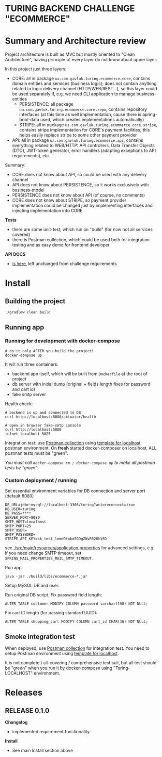 TURING BACKEND CHALLENGE "ECOMMERCE"
====================================

# Summary and Architecture review

Project architecture is built as MVC but mostly oriented to "Clean Architecture", having principle of every layer do not
know about upper layer.

In this project just three layers:

* CORE: all in package `ua.com.gavluk.turing.ecommerce.core`, contains domain entities and services (business logic);
  does not contain anything related to logic delivery channel (HTTP/WEB/REST...), so this layer could be used separately
  if, e.g. we need CLI application to manage business-entities
  * PERSISTENCE: all package `ua.com.gavluk.turing.ecommerce.core.repo`, contains repository interfaces (at this
    time as well implementation, cause there is apring-boot-data used, which creates implementations automatically)
  * STRIPE: all in package `ua.com.gavluk.turing.ecommerce.core.stripe`, contains stripe implementation for CORE's
    payment facilities; this helps easily replace stripe to some other payment provider
* API: all in package `ua.com.gavluk.turing.ecommerce.api`, contains everything related to WEB/HTTP: API controllers,
  Data Transfer Objects (DTO), JWT-token generator, error handlers (adapting exceptions to API requirements), etc.

Summary:
* CORE does not know about API, so could be used with any delivery channel
* API does not know about PERSISTENCE, so it works exclusively with business-model
* PERSISTENCE does not know about API (of course, no comments)
* CORE does not know about STRIPE, so payment provider implementation could be changed just by implementing interfaces
  and injecting implementation into CORE

**Tests**
* there are some unit-test, which run on "build" (for now not all services covered)
* there is Postman collection, which could be used both for integration testing and as easy demo for frontend developer

**API DOCS**
* [is here](./docs/API-docs.odt), left unchanged from challenge requirements 

# Install

## Building the project 
```
./gradlew clean build
```

## Running app 

### Running for development with docker-compose

```
# do it only AFTER you build the project!
docker-compose up
```

It will run three containers:
* backend app itself, which will be built from `Dockerfile` at the root of project
* db server with initial dump (original + fields length fixes for password and cart id)
* fake smtp server

Health check:

```
# backend is up and connected to DB
curl http://localhost:8080/actuator/health

# open in browser fake-smtp console
curl http://localhost:5080
telnet localhost 5025
```

Integration test: use [Postman collection](./docs/Turing-ECommerce-Challenge.postman_collection.json) using
[template for localhost](./docs/Turing-LOCAL.postman_environment.json) postman environment. On **fresh** started
docker-composer on localhost, ALL postman tests must be "green".

*You must call `docker-compose rm ; docker-compose up` to make all postman tests be "green".*


### Custom deployment / running

Set essential environment variables for DB connection and server port (default 8080)
```
DB_URL=jdbc:mysql://localhost:3306/turing?autoreconnect=true
DB_USER=turing
DB_PASS=****
SERVER_PORT=8080
SMTP_HOST=localhost
SMTP_PORT=25
SMTP_USER=
SMTP_PASSWORD=
STRIPE_API_KEY=sk_test_lomdOfxbm7QDgZWvR82UhV6D
```

see [./src/main/resources/application.properties](./src/main/resources/application.properties) for advanced settings,
e.g. if you need change SMTP timeout, set `SPRING_MAIL_PROPERTIES_MAIL_SMTP_TIMEOUT`.

Run app
```
java -jar ./build/libs/ecommerce-*.jar
```

Setup MySQL DB and user.

Run original DB script. Fix password field length:
```
ALTER TABLE customer MODIFY COLUMN password varchar(100) NOT NULL;
```

Fix cart ID length (for passing standard UUID): 
```
ALTER TABLE shopping_cart MODIFY COLUMN cart_id CHAR(36) NOT NULL;
```

## Smoke integration test

When deployed, use [Postman collection](./docs/Turing-ECommerce-Challenge.postman_collection.json) for integration test.
You need to setup Postman environment using [template for localhost](./docs/Turing-LOCAL.postman_environment.json).

It is not complete / all-covering / comprehensive test suit, but all test should be "green" when you run it by
docker-compose using "Turing-LOCALHOST" environment.


# Releases

## RELEASE 0.1.0

**Changelog**

* Implemented requirement functionality

**Install**

* See main Install section above